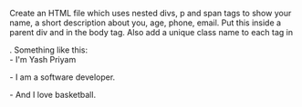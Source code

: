 Create an HTML file which uses nested divs, p and span tags to show your name, a short description about you, age, phone, email. Put this inside a parent div and in the body tag. Also add a unique class name to each tag in 
<body></body>
. Something like this:
<div class="container">
   - I'm <span class="name-span">
              Yash Priyam 
         </span>

  <p class="para1" >
    - I am a software developer.
  </p>

  <div class="container2">
    - And I love basketball.
  </div>

</div>
